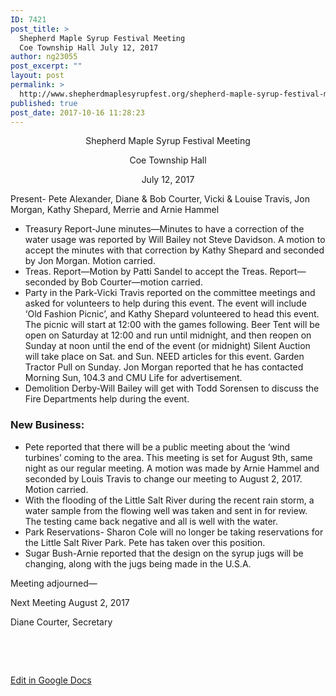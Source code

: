 ```yaml
---
ID: 7421
post_title: >
  Shepherd Maple Syrup Festival Meeting
  Coe Township Hall July 12, 2017
author: ng23055
post_excerpt: ""
layout: post
permalink: >
  http://www.shepherdmaplesyrupfest.org/shepherd-maple-syrup-festival-meeting-coe-township-hall-july-12-2017
published: true
post_date: 2017-10-16 11:28:23
---
```

<p style="text-align: center;">Shepherd Maple Syrup Festival Meeting</p>
<p style="text-align: center;">Coe Township Hall</p>
<p style="text-align: center;">July 12, 2017</p>
Present- Pete Alexander, Diane &amp; Bob Courter, Vicki &amp; Louise Travis, Jon Morgan, Kathy Shepard, Merrie and Arnie Hammel
<ul>
 	<li>Treasury Report-June minutes—Minutes to have a correction of the water usage was reported by Will Bailey not Steve Davidson. A motion to accept the minutes with that correction by Kathy Shepard and seconded by Jon Morgan. Motion carried.</li>
 	<li>Treas. Report—Motion by Patti Sandel to accept the Treas. Report—seconded by Bob Courter—motion carried.</li>
 	<li>Party in the Park-Vicki Travis reported on the committee meetings and asked for volunteers to help during this event. The event will include ‘Old Fashion Picnic’, and Kathy Shepard volunteered to head this event. The picnic will start at 12:00 with the games following. Beer Tent will be open on Saturday at 12:00 and run until midnight, and then reopen on Sunday at noon until the end of the event (or midnight) Silent Auction will take place on Sat. and Sun. NEED articles for this event. Garden Tractor Pull on Sunday. Jon Morgan reported that he has contacted Morning Sun, 104.3 and CMU Life for advertisement.</li>
 	<li>Demolition Derby-Will Bailey will get with Todd Sorensen to discuss the Fire Departments help during the event.</li>
</ul>
<h3>New Business:</h3>
<ul>
 	<li>Pete reported that there will be a public meeting about the ‘wind turbines’ coming to the area. This meeting is set for August 9th, same night as our regular meeting. A motion was made by Arnie Hammel and seconded by Louis Travis to change our meeting to August 2, 2017. Motion carried.</li>
 	<li>With the flooding of the Little Salt River during the recent rain storm, a water sample from the flowing well was taken and sent in for review. The testing came back negative and all is well with the water.</li>
 	<li>Park Reservations- Sharon Cole will no longer be taking reservations for the Little Salt River Park. Pete has taken over this position.</li>
 	<li>Sugar Bush-Arnie reported that the design on the syrup jugs will be changing, along with the jugs being made in the U.S.A.</li>
</ul>
Meeting adjourned—

Next Meeting August 2, 2017

Diane Courter, Secretary

&nbsp;

&nbsp;

<a href="https://docs.google.com/document/d/1kTmGv6S-EDC90Ga6rjK-G8M4cbwG6HbBD-Xp7ak_8Jo/edit?usp=sharing">Edit in Google Docs</a>